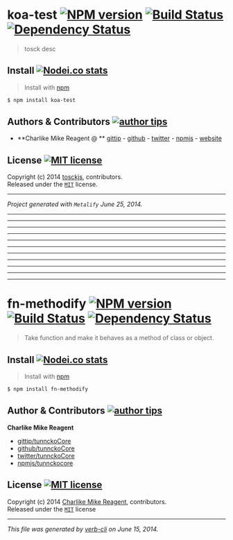 # koa-test [![NPM version][npmjs-img]][npmjs-url] [![Build Status][travis-img]][travis-url] [![Dependency Status][depstat-img]][depstat-url]
> tosck desc


## Install [![Nodei.co stats][npmjs-install]][npmjs-url] 
> Install with [npm](https://npm.im)

```bash
$ npm install koa-test
```


## Authors & Contributors [![author tips][author-gittip-img]][author-gittip]
+ **Charlike Mike Reagent  @ ** [gittip][author-gittip] - [github][author-github] - [twitter][author-twitter] - [npmjs][author-npmjs] - [website][author-website]


## License [![MIT license][license-img]][license-url]
Copyright (c) 2014 [tosckjs][author-website], contributors.  
Released under the [`MIT`][license-url] license.

***
_Project generated with `Metalify` June 25, 2014._


[npmjs-url]: https://npm.im/koa-test
[npmjs-img]: http://img.shields.io/npm/v/koa-test.svg
[npmjs-install]: https://nodei.co/npm/koa-test.png?mini=true

[license-url]: https://github.com/tosckjs/koa-test/blob/master/license.md
[license-img]: http://img.shields.io/badge/license-MIT-blue.svg

[travis-url]: https://travis-ci.org/tosckjs/koa-test
[travis-img]: https://travis-ci.org/tosckjs/koa-test.png?branch=master

[depstat-url]: https://david-dm.org/tosckjs/koa-test
[depstat-img]: https://david-dm.org/tosckjs/koa-test.png

[author-gittip-img]: http://img.shields.io/gittip/tosckjs.svg
[author-gittip]: https://www.gittip.com/tosckjs
[author-github]: https://github.com/tosckjs
[author-twitter]: https://twitter.com/tosckjs

[author-website]: tosck.com
[author-npmjs]: https://npmjs.org/~tunnckocore


***

***

***

***

***

***

***

***

***

***

***

# fn-methodify [![NPM version][npmjs-img]][npmjs-url] [![Build Status][travis-img]][travis-url] [![Dependency Status][depstat-img]][depstat-url]

> Take function and make it behaves as a method of class or object.


## Install [![Nodei.co stats][npmjs-install]][npmjs-url] 

> Install with [npm](https://npm.im)

```bash
$ npm install fn-methodify
```


## Author & Contributors [![author tips][author-gittip-img]][author-gittip]

**Charlike Mike Reagent**

+ [gittip/tunnckoCore][author-gittip]
+ [github/tunnckoCore][author-github]
+ [twitter/tunnckoCore][author-twitter]
+ [npmjs/tunnckocore][author-npmjs]


## License [![MIT license][license-img]][license-url]
Copyright (c) 2014 [Charlike Mike Reagent][author-website], contributors.  
Released under the [`MIT`][license-url] license

***

_This file was generated by [verb-cli](https://github.com/assemble/verb-cli) on June 15, 2014._


[author-gittip-img]: http://img.shields.io/gittip/tunnckoCore.svg
[author-gittip]: https://www.gittip.com/tunnckoCore
[author-github]: https://github.com/tunnckoCore
[author-twitter]: https://twitter.com/tunnckoCore
[author-npmjs]: https://npmjs.org/~tunnckocore
[author-website]: http://www.whistle-bg.tk

[npmjs-url]: https://npm.im/fn-methodify
[npmjs-img]: http://img.shields.io/npm/v/fn-methodify.svg
[npmjs-install]: https://nodei.co/npm/fn-methodify.png?mini=true

[license-url]: https://github.com/tunnckoCore/fn-methodify/blob/master/license.md
[license-img]: http://img.shields.io/badge/license-MIT-blue.svg

[travis-url]: https://travis-ci.org/tunnckoCore/fn-methodify
[travis-img]: https://travis-ci.org/tunnckoCore/fn-methodify.png?branch=master

[depstat-url]: https://david-dm.org/tunnckoCore/fn-methodify
[depstat-img]: https://david-dm.org/tunnckoCore/fn-methodify.png
